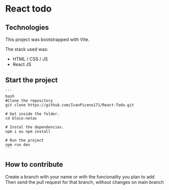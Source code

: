 # React todo

## Technologies

This project was bootstrapped with Vite.

The stack used was:

- HTML / CSS / JS
- React JS

## Start the project

    ```
    bash
    #Clone the repository
    git clone https://github.com/IvanPiceno171/React-Todo.git

    # Get inside the folder.
    cd bloco-notas

    # Instal the dependencies.
    npm i ou npm install

    # Run the project
    npm run dev
    ```

## How to contribute

Create a branch with your name or with the funcionality you plan to add
Then send the pull request for that branch, without changes on main branch

